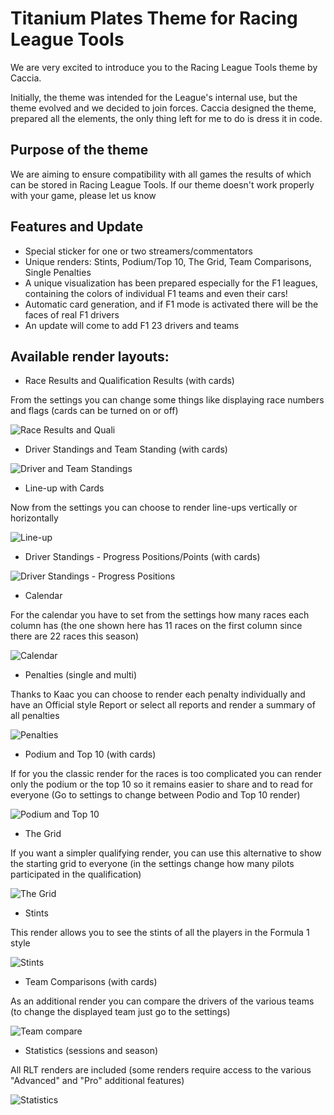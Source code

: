 # Titanium Plates Theme for Racing League Tools

We are very excited to introduce you to the Racing League Tools theme by Caccia.

Initially, the theme was intended for the League's internal use, but the theme evolved and we decided to join forces. Caccia designed the theme, prepared all the elements, the only thing left for me to do is dress it in code.

## Purpose of the theme

We are aiming to ensure compatibility with all games the results of which can be stored in Racing League Tools. If our theme doesn't work properly with your game, please let us know

## Features and Update

- Special sticker for one or two streamers/commentators
- Unique renders: Stints, Podium/Top 10, The Grid, Team Comparisons, Single Penalties
- A unique visualization has been prepared especially for the F1 leagues, containing the colors of individual F1 teams and even their cars!
- Automatic card generation, and if F1 mode is activated there will be the faces of real F1 drivers
- An update will come to add F1 23 drivers and teams


## Available render layouts:

- Race Results and Qualification Results (with cards)

From the settings you can change some things like displaying race numbers and flags (cards can be turned on or off)

![Race Results and Quali](docs/race_and_quali_card.png "Race Results")

- Driver Standings and Team Standing (with cards)

![Driver and Team Standings](docs/driver_and_team_standing_card.png "Driver Standings")

- Line-up with Cards

Now from the settings you can choose to render line-ups vertically or horizontally

![Line-up](docs/lineup.png "Driver Standings")

- Driver Standings - Progress Positions/Points (with cards)

![Driver Standings - Progress Positions](docs/season_progress_card.png "Driver Standings - Progress Positions")

- Calendar

For the calendar you have to set from the settings how many races each column has (the one shown here has 11 races on the first column since there are 22 races this season)

![Calendar](docs/calendar.png "Calendar")

- Penalties (single and multi)

Thanks to Kaac you can choose to render each penalty individually and have an Official style Report or select all reports and render a summary of all penalties

![Penalties](docs/penalties.png "Penalties")

- Podium and Top 10 (with cards)

If for you the classic render for the races is too complicated you can render only the podium or the top 10 so it remains easier to share and to read for everyone (Go to settings to change between Podio and Top 10 render)

![Podium and Top 10](docs/podium_and_top_ten.png "Podium")

- The Grid

If you want a simpler qualifying render, you can use this alternative to show the starting grid to everyone (in the settings change how many pilots participated in the qualification)

![The Grid](docs/the_grid.png "Grid")

- Stints

This render allows you to see the stints of all the players in the Formula 1 style

![Stints](docs/stints.png "Stints")

- Team Comparisons (with cards)

As an additional render you can compare the drivers of the various teams (to change the displayed team just go to the settings)

![Team compare](docs/team_compare.png "Team compare")

- Statistics (sessions and season)

All RLT renders are included (some renders require access to the various "Advanced" and "Pro" additional features)

![Statistics](docs/statistics.png "Statistics")


